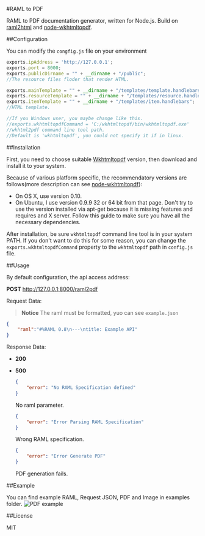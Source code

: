 #RAML to PDF

RAML to PDF documentation generator, written for Node.js. Build on [raml2html](https://github.com/kevinrenskers/raml2html) and [node-wkhtmltopdf](https://github.com/devongovett/node-wkhtmltopdf).

##Configuration

You can modify the `congfig.js` file on your environment

```javascript
exports.ipAddress = 'http://127.0.0.1';
exports.port = 8000;
exports.publicDirname = "" + __dirname + "/public";
//The resource files floder that render HTML.

exports.mainTemplate = "" + __dirname + "/templates/template.handlebars";
exports.resourceTemplate = "" + __dirname + "/templates/resource.handlebars";
exports.itemTemplate = "" + __dirname + "/templates/item.handlebars";
//HTML template.

//If you Windows user, you maybe change like this.
//exports.wkhtmltopdfCommand = 'C:/wkhtmltopdf/bin/wkhtmltopdf.exe'
//wkhtml2pdf command line tool path.
//Default is 'wkhtmltopdf', you could not specify it if in linux.
```

##Installation

First, you need to choose suitable [Wkhtmltopdf](http://wkhtmltopdf.org/downloads.html) version, then download and install it to your system.

Because of various platform specific, the recommendatory versions are follows(more description can see [node-wkhtmltopdf](https://github.com/devongovett/node-wkhtmltopdf)):

-	On OS X, use version 0.10.
-	On Ubuntu, I use version 0.9.9 32 or 64 bit from that page. Don't try to use the version installed via apt-get because it is missing features and requires and X server. Follow this guide to make sure you have all the necessary dependencies.

After installation, be sure `wkhtmltopdf` command line tool is in your system PATH. If you don't want to do this for some reason, you can change the `exports.wkhtmltopdfCommand` property to the `wkhtmltopdf` path in `config.js` file.

##Usage

By default configuration, the api access address:

**POST**  	 http://127.0.0.1:8000/raml2pdf

Request Data:

>**Notice**   The raml must be formatted, yuo can see `example.json`

```json
{
	"raml":"#%RAML 0.8\n---\ntitle: Example API"
}
```

Response Data:

-	**200**

-	**500**
	
	```json
	{
		"error": "No RAML Specification defined"
	}
	```
	No raml parameter.

	```json
	{
		"error": "Error Parsing RAML Specification"
	}
	```
	Wrong RAML specification.

	```json
	{
		"error": "Error Generate PDF"
	}
	```
	PDF generation fails.

##Example

You can find example RAML, Request JSON, PDF and Image in examples folder.
![PDF example]()

##License

MIT